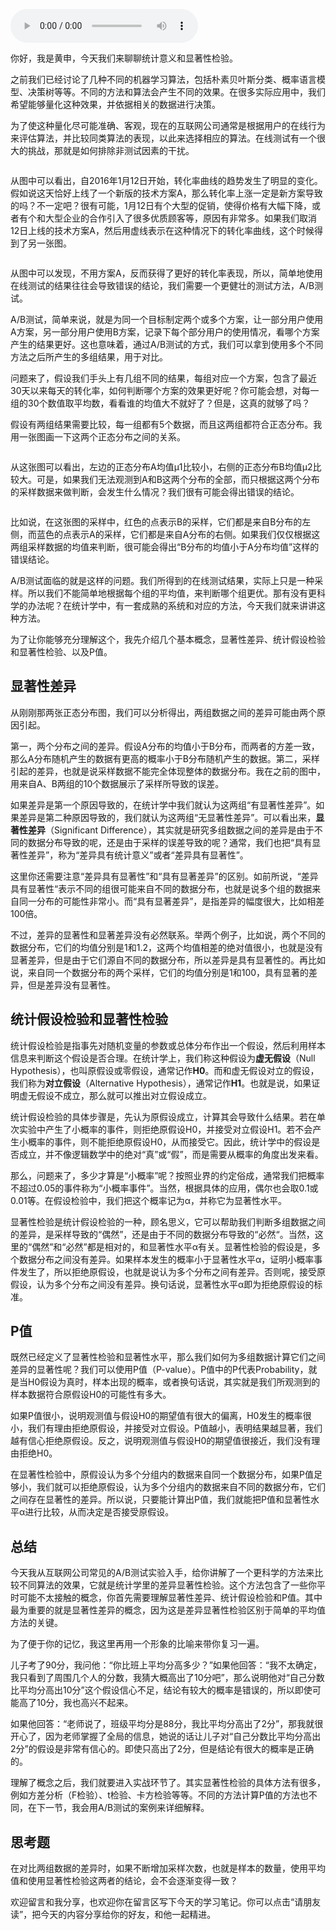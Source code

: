 <audio title="30 _ 统计意义（上）：如何通过显著性检验，判断你的AB测试结果是不是巧合？" src="https://static001.geekbang.org/resource/audio/a4/6e/a49e26b6e8d327e138d5dc5a61fe4b6e.mp3" controls="controls"></audio> 
<p>你好，我是黄申，今天我们来聊聊统计意义和显著性检验。</p><p>之前我们已经讨论了几种不同的机器学习算法，包括朴素贝叶斯分类、概率语言模型、决策树等等。不同的方法和算法会产生不同的效果。在很多实际应用中，我们希望能够量化这种效果，并依据相关的数据进行决策。</p><p>为了使这种量化尽可能准确、客观，现在的互联网公司通常是根据用户的在线行为来评估算法，并比较同类算法的表现，以此来选择相应的算法。在线测试有一个很大的挑战，那就是如何排除非测试因素的干扰。</p><p><img src="https://static001.geekbang.org/resource/image/a9/8a/a9e5a362fabdaf3d591a7cfb33ff308a.png?wh=1410*864" alt=""></p><p>从图中可以看出，自2016年1月12日开始，转化率曲线的趋势发生了明显的变化。假如说这天恰好上线了一个新版的技术方案A，那么转化率上涨一定是新方案导致的吗？不一定吧？很有可能，1月12日有个大型的促销，使得价格有大幅下降，或者有个和大型企业的合作引入了很多优质顾客等，原因有非常多。如果我们取消12日上线的技术方案A，然后用虚线表示在这种情况下的转化率曲线，这个时候得到了另一张图。</p><p><img src="https://static001.geekbang.org/resource/image/0f/92/0ffe01ec3c4c75764bc94577ff07d492.png?wh=1414*858" alt=""></p><p>从图中可以发现，不用方案A，反而获得了更好的转化率表现，所以，简单地使用在线测试的结果往往会导致错误的结论，我们需要一个更健壮的测试方法，A/B测试。</p><p>A/B测试，简单来说，就是为同一个目标制定两个或多个方案，让一部分用户使用A方案，另一部分用户使用B方案，记录下每个部分用户的使用情况，看哪个方案产生的结果更好。这也意味着，通过A/B测试的方式，我们可以拿到使用多个不同方法之后所产生的多组结果，用于对比。</p><!-- [[[read_end]]] --><p>问题来了，假设我们手头上有几组不同的结果，每组对应一个方案，包含了最近30天以来每天的转化率，如何判断哪个方案的效果更好呢？你可能会想，对每一组的30个数值取平均数，看看谁的均值大不就好了？但是，这真的就够了吗？</p><p>假设有两组结果需要比较，每一组都有5个数据，而且这两组都符合正态分布。我用一张图画一下这两个正态分布之间的关系。</p><p><img src="https://static001.geekbang.org/resource/image/4c/e3/4c50716807e2eb5178bb37052b9c48e3.png?wh=1106*902" alt=""></p><p>从这张图可以看出，左边的正态分布A均值μ1比较小，右侧的正态分布B均值μ2比较大。可是，如果我们无法观测到A和B这两个分布的全部，而只根据这两个分布的采样数据来做判断，会发生什么情况？我们很有可能会得出错误的结论。</p><p><img src="https://static001.geekbang.org/resource/image/51/29/511dc74701343b3b546af00004d91929.png?wh=1118*908" alt=""></p><p>比如说，在这张图的采样中，红色的点表示B的采样，它们都是来自B分布的左侧，而蓝色的点表示A的采样，它们都是来自A分布的右侧。如果我们仅仅根据这两组采样数据的均值来判断，很可能会得出“B分布的均值小于A分布均值”这样的错误结论。</p><p>A/B测试面临的就是这样的问题。我们所得到的在线测试结果，实际上只是一种采样。所以我们不能简单地根据每个组的平均值，来判断哪个组更优。那有没有更科学的办法呢？在统计学中，有一套成熟的系统和对应的方法，今天我们就来讲讲这种方法。</p><p>为了让你能够充分理解这个，我先介绍几个基本概念，显著性差异、统计假设检验和显著性检验、以及P值。</p><h2>显著性差异</h2><p>从刚刚那两张正态分布图，我们可以分析得出，两组数据之间的差异可能由两个原因引起。</p><p>第一，两个分布之间的差异。假设A分布的均值小于B分布，而两者的方差一致，那么A分布随机产生的数据有更高的概率小于B分布随机产生的数据。第二，采样引起的差异，也就是说采样数据不能完全体现整体的数据分布。我在之前的图中，用来自A、B两组的10个数据展示了采样所导致的误差。</p><p>如果差异是第一个原因导致的，在统计学中我们就认为这两组“有显著性差异”。如果差异是第二种原因导致的，我们就认为这两组“无显著性差异”。可以看出来，<strong>显著性差异</strong>（Significant Difference），其实就是研究多组数据之间的差异是由于不同的数据分布导致的呢，还是由于采样的误差导致的呢？通常，我们也把“具有显著性差异”，称为“差异具有统计意义”或者“差异具有显著性”。</p><p>这里你还需要注意“差异具有显著性”和“具有显著差异”的区别。如前所说，“差异具有显著性“表示不同的组很可能来自不同的数据分布，也就是说多个组的数据来自同一分布的可能性非常小。而“具有显著差异”，是指差异的幅度很大，比如相差100倍。</p><p>不过，差异的显著性和显著差异没有必然联系。举两个例子，比如说，两个不同的数据分布，它们的均值分别是1和1.2，这两个均值相差的绝对值很小，也就是没有显著差异，但是由于它们源自不同的数据分布，所以差异是具有显著性的。再比如说，来自同一个数据分布的两个采样，它们的均值分别是1和100，具有显著的差异，但是差异没有显著性。</p><h2>统计假设检验和显著性检验</h2><p>统计假设检验是指事先对随机变量的参数或总体分布作出一个假设，然后利用样本信息来判断这个假设是否合理。在统计学上，我们称这种假设为<strong>虚无假设</strong>（Null Hypothesis），也叫原假设或零假设，通常记作<strong>H0</strong>。而和虚无假设对立的假设，我们称为<strong>对立假设</strong>（Alternative Hypothesis），通常记作<strong>H1</strong>。也就是说，如果证明虚无假设不成立，那么就可以推出对立假设成立。</p><p>统计假设检验的具体步骤是，先认为原假设成立，计算其会导致什么结果。若在单次实验中产生了小概率的事件，则拒绝原假设H0，并接受对立假设H1。若不会产生小概率的事件，则不能拒绝原假设H0，从而接受它。因此，统计学中的假设是否成立，并不像逻辑数学中的绝对“真”或“假”，而是需要从概率的角度出发来看。</p><p>那么，问题来了，多少才算是“小概率”呢？按照业界的约定俗成，通常我们把概率不超过0.05的事件称为“小概率事件”。当然，根据具体的应用，偶尔也会取0.1或0.01等。在假设检验中，我们把这个概率记为α，并称它为显著性水平。</p><p>显著性检验是统计假设检验的一种，顾名思义，它可以帮助我们判断多组数据之间的差异，是采样导致的“偶然”，还是由于不同的数据分布导致的“必然“。当然，这里的“偶然”和“必然”都是相对的，和显著性水平α有关。显著性检验的假设是，多个数据分布之间没有差异。如果样本发生的概率小于显著性水平α，证明小概率事件发生了，所以拒绝原假设，也就是说认为多个分布之间有差异。否则呢，接受原假设，认为多个分布之间没有差异。换句话说，显著性水平α即为拒绝原假设的标准。</p><h2>P值</h2><p>既然已经定义了显著性检验和显著性水平，那么我们如何为多组数据计算它们之间差异的显著性呢？我们可以使用P值（P-value）。P值中的P代表Probability，就是当H0假设为真时，样本出现的概率，或者换句话说，其实就是我们所观测到的样本数据符合原假设H0的可能性有多大。</p><p>如果P值很小，说明观测值与假设H0的期望值有很大的偏离，H0发生的概率很小，我们有理由拒绝原假设，并接受对立假设。P值越小，表明结果越显著，我们越有信心拒绝原假设。反之，说明观测值与假设H0的期望值很接近，我们没有理由拒绝H0。</p><p>在显著性检验中，原假设认为多个分组内的数据来自同一个数据分布，如果P值足够小，我们就可以拒绝原假设，认为多个分组内的数据来自不同的数据分布，它们之间存在显著性的差异。所以说，只要能计算出P值，我们就能把P值和显著性水平α进行比较，从而决定是否接受原假设。</p><h2>总结</h2><p>今天我从互联网公司常见的A/B测试实验入手，给你讲解了一个更科学的方法来比较不同算法的效果，它就是统计学里的差异显著性检验。这个方法包含了一些你平时可能不太接触的概念，你首先需要理解显著性差异、统计假设检验和P值。其中最为重要的就是显著性差异的概念，因为这是差异显著性检验区别于简单的平均值方法的关键。</p><p>为了便于你的记忆，我这里再用一个形象的比喻来带你复习一遍。</p><p>儿子考了90分，我问他：“你比班上平均分高多少？”如果他回答：“我不太确定，我只看到了周围几个人的分数，我猜大概高出了10分吧”，那么说明他对“自己分数比平均分高出10分”这个假设信心不足，结论有较大的概率是错误的，所以即使可能高了10分，我也高兴不起来。</p><p>如果他回答：“老师说了，班级平均分是88分，我比平均分高出了2分”，那我就很开心了，因为老师掌握了全局的信息，她说的话让儿子对“自己分数比平均分高出2分”的假设是非常有信心的。即使只高出了2分，但是结论有很大的概率是正确的。</p><p>理解了概念之后，我们就要进入实战环节了。其实显著性检验的具体方法有很多，例如方差分析（F检验）、t检验、卡方检验等等。不同的方法计算P值的方法也不同，在下一节，我会用A/B测试的案例来详细解释。</p><h2>思考题</h2><p>在对比两组数据的差异时，如果不断增加采样次数，也就是样本的数量，使用平均值和使用显著性检验这两者的结论，会不会逐渐变得一致？</p><p>欢迎留言和我分享，也欢迎你在留言区写下今天的学习笔记。你可以点击“请朋友读”，把今天的内容分享给你的好友，和他一起精进。</p>